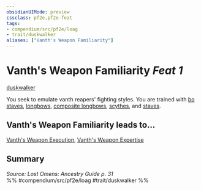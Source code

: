 ```yaml
---
obsidianUIMode: preview
cssclass: pf2e,pf2e-feat
tags:
- compendium/src/pf2e/loag
- trait/duskwalker
aliases: ["Vanth's Weapon Familiarity"]
---
```

# Vanth's Weapon Familiarity  *Feat 1*  
[duskwalker](/rules/traits/duskwalker-apg.md)  


You seek to emulate vanth reapers' fighting styles. You are trained with [bo staves](/compendium/equipment/items/bo-staff.md), [longbows](/compendium/equipment/items/longbow.md), [composite longbows](/compendium/equipment/items/composite-longbow.md), [scythes](/compendium/equipment/items/scythe.md), and [staves](/compendium/equipment/items/staff.md).

## Vanth's Weapon Familiarity leads to...

[Vanth's Weapon Execution](/compendium/feats/vanths-weapon-execution-loag.md), [Vanth's Weapon Expertise](/compendium/feats/vanths-weapon-expertise-loag.md)

## Summary

*Source: Lost Omens: Ancestry Guide p. 31*  
%% #compendium/src/pf2e/loag #trait/duskwalker %%